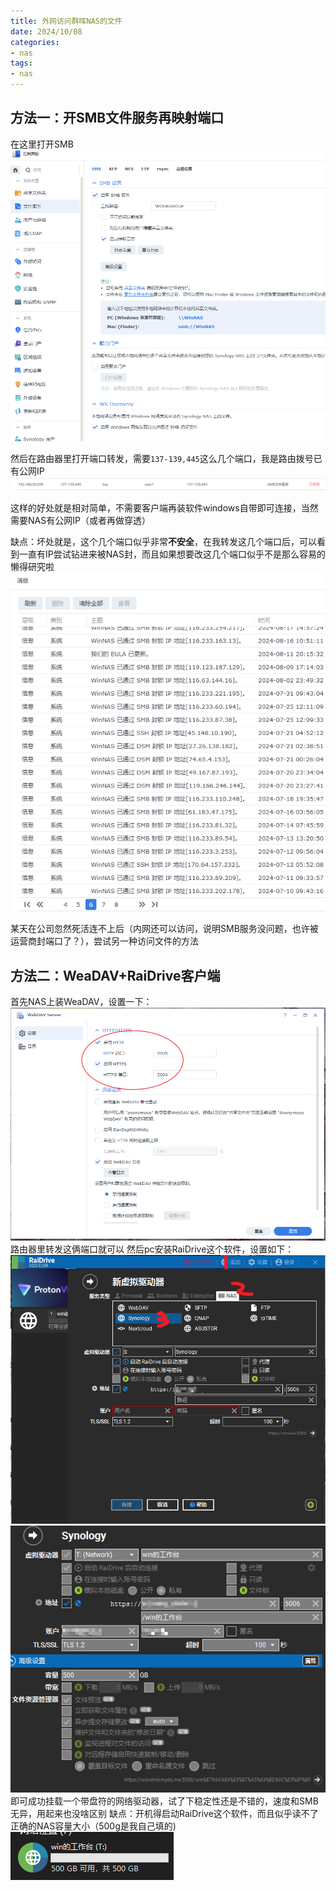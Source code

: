 ```yaml
---
title: 外网访问群晖NAS的文件
date: 2024/10/08
categories:
- nas
tags:
- nas
---
```

## 方法一：开SMB文件服务再映射端口
在这里打开SMB
![](images/20241008142104.png)

然后在路由器里打开端口转发，需要``137-139,445``这么几个端口，我是路由拨号已有公网IP
![](images/20241008142043.png)

这样的好处就是相对简单，不需要客户端再装软件windows自带即可连接，当然需要NAS有公网IP（或者再做穿透）

缺点：坏处就是，这个几个端口似乎非常**不安全**，在我转发这几个端口后，可以看到一直有IP尝试钻进来被NAS封，而且如果想要改这几个端口似乎不是那么容易的懒得研究啦
![](images/20241008142823.png)

某天在公司忽然死活连不上后（内网还可以访问，说明SMB服务没问题，也许被运营商封端口了？），尝试另一种访问文件的方法

## 方法二：WeaDAV+RaiDrive客户端
首先NAS上装WeaDAV，设置一下：
![](images/20241008143718.png)
路由器里转发这俩端口就可以
然后pc安装RaiDrive这个软件，设置如下：
![](images/20241008143914.png)
![](images/20241008143024.png)
即可成功挂载一个带盘符的网络驱动器，试了下稳定性还是不错的，速度和SMB无异，用起来也没啥区别
缺点：开机得启动RaiDrive这个软件，而且似乎读不了正确的NAS容量大小（500g是我自己填的)
![](images/20241008143359.png)



